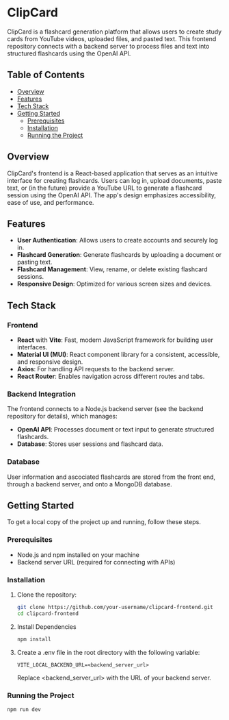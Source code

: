# ClipCard

ClipCard is a flashcard generation platform that allows users to create study cards from  YouTube videos, uploaded files, and pasted text. This frontend repository connects with a backend server to process files and text into structured flashcards using the OpenAI API.

## Table of Contents

- [Overview](#overview)
- [Features](#features)
- [Tech Stack](#tech-stack)
- [Getting Started](#getting-started)
  - [Prerequisites](#prerequisites)
  - [Installation](#installation)
  - [Running the Project](#running-the-project)

## Overview

ClipCard's frontend is a React-based application that serves as an intuitive interface for creating flashcards. Users can log in, upload documents, paste text, or (in the future) provide a YouTube URL to generate a flashcard session using the OpenAI API. The app's design emphasizes accessibility, ease of use, and performance.

## Features

- **User Authentication**: Allows users to create accounts and securely log in.
- **Flashcard Generation**: Generate flashcards by uploading a document or pasting text.
- **Flashcard Management**: View, rename, or delete existing flashcard sessions.
- **Responsive Design**: Optimized for various screen sizes and devices.

## Tech Stack

### Frontend
- **React** with **Vite**: Fast, modern JavaScript framework for building user interfaces.
- **Material UI (MUI)**: React component library for a consistent, accessible, and responsive design.
- **Axios**: For handling API requests to the backend server.
- **React Router**: Enables navigation across different routes and tabs.

### Backend Integration
The frontend connects to a Node.js backend server (see the backend repository for details), which manages:
- **OpenAI API**: Processes document or text input to generate structured flashcards.
- **Database**: Stores user sessions and flashcard data.

### Database
User information and ascociated flashcards are stored from the front end, through a backend server, and onto a MongoDB database.

## Getting Started

To get a local copy of the project up and running, follow these steps.

### Prerequisites
- Node.js and npm installed on your machine
- Backend server URL (required for connecting with APIs)

### Installation

1. Clone the repository:

   ```bash
   git clone https://github.com/your-username/clipcard-frontend.git
   cd clipcard-frontend
    ```
2. Install Dependencies
    ```bash
    npm install
    ```
3. Create a .env file in the root directory with the following variable:
    ```plaintext
    VITE_LOCAL_BACKEND_URL=<backend_server_url>
    ```
    Replace <backend_server_url> with the URL of your backend server.

### Running the Project
```bash
npm run dev
```